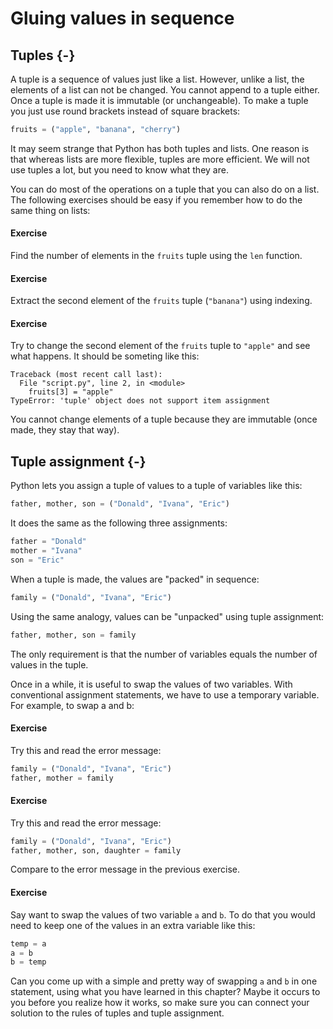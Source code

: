 # Gluing values in sequence

## Tuples {-}

A tuple is a sequence of values just like a list. However, unlike a list, the elements of a list can not be changed. You cannot append to a tuple either. Once a tuple is made it is immutable (or unchangeable). To make a tuple you just use round brackets instead of square brackets:

```python
fruits = ("apple", "banana", "cherry")
```

It may seem strange that Python has both tuples and lists. One reason is that whereas lists are more flexible, tuples are more efficient. We will not use tuples a lot, but you need to know what they are.

You can do most of the operations on a tuple that you can also do on a list. The following exercises should be easy if you remember how to do the same thing on lists:

#### Exercise
Find the number of elements in the `fruits` tuple using the `len` function.

#### Exercise
Extract the second element of the `fruits` tuple (`"banana"`) using indexing.

#### Exercise
Try to change the second element of the `fruits` tuple to `"apple"` and see what happens. It should be someting like this:

```
Traceback (most recent call last):
  File "script.py", line 2, in <module>
    fruits[3] = "apple"
TypeError: 'tuple' object does not support item assignment
```

You cannot change elements of a tuple because they are immutable (once made, they stay that way).

## Tuple assignment {-}

Python lets you assign a tuple of values to a tuple of variables like this:

```python
father, mother, son = ("Donald", "Ivana", "Eric")
```

It does the same as the following three assignments:

```python
father = "Donald"
mother = "Ivana"
son = "Eric"
```

When a tuple is made, the values are "packed" in sequence:

```python
family = ("Donald", "Ivana", "Eric")
```

Using the same analogy, values can be "unpacked" using tuple assignment:

```python
father, mother, son = family
```

The only requirement is that the number of variables equals the number of values in the tuple.

Once in a while, it is useful to swap the values of two variables. With conventional assignment statements, we have to use a temporary variable. For example, to swap a and b:

#### Exercise

Try this and read the error message:

```python
family = ("Donald", "Ivana", "Eric")
father, mother = family
```

#### Exercise

Try this and read the error message:

```python
family = ("Donald", "Ivana", "Eric")
father, mother, son, daughter = family
```

Compare to the error message in the previous exercise.

#### Exercise

Say want to swap the values of two variable `a` and `b`. To do that you would need to keep one of the values in an extra variable like this:

```python
temp = a
a = b
b = temp
```

Can you come up with a simple and pretty way of swapping `a` and `b` in one statement, using what you have learned in this chapter? Maybe it occurs to you before you realize how it works, so make sure you can connect your solution to the rules of tuples and tuple assignment.


<!-- TODO: Find annother example than Donald Trump -->

